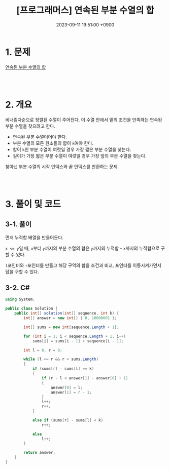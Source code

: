 ﻿---
title:  "[프로그래머스] 연속된 부분 수열의 합"
date:   2023-09-11 19:51:00 +0900
category: Algorithm
tags: Algorithm C#
toc_label: "[프로그래머스] 연속된 부분 수열의 합"
use_math: true
---

# 1. 문제
[연속된 부분 수열의 합](https://school.programmers.co.kr/learn/courses/30/lessons/178870)



<br/>
<br/>

# 2. 개요
비내림차순으로 정렬된 수열이 주어진다.
이 수열 안에서 밑의 조건을 만족하는 연속된 부분 수열을 찾으려고 한다.

- 연속된 부분 수열이어야 한다.
- 부분 수열의 모든 원소들의 합이 `k`여야 한다.
- 합이 `k`인 부분 수열이 여럿일 경우 가장 짧은 부분 수열을 찾는다.
- 길이가 가장 짧은 부분 수열이 여럿일 경우 가장 앞의 부분 수열을 찾는다.

찾아낸 부분 수열의 시작 인덱스와 끝 인덱스를 반환하는 문제.

<br/>
<br/>

# 3. 풀이 및 코드
## 3-1. 풀이
먼저 누적합 배열을 만들어둔다.

`x <= y`일 때, `x`부터 `y`까지의 부분 수열의 합은 `y`까지의 누적합 - `x`까지의 누적합으로 구할 수 있다.

`l`포인터와 `r`포인터를 만들고 해당 구역의 합을 조건과 비교, 포인터를 이동시켜가면서 답을 구할 수 있다.


## 3-2. C#

```csharp
using System;

public class Solution {
    public int[] solution(int[] sequence, int k) {
        int[] answer = new int[] { 0, 10000001 };

        int[] sums = new int[sequence.Length + 1];

        for (int i = 1; i < sequence.Length + 1; i++)
            sums[i] = sums[i - 1] + sequence[i - 1];

        int l = 0, r = 0;

        while (l <= r && r < sums.Length)
        {
            if (sums[r] - sums[l] == k)
            {
                if (r - l < answer[1] - answer[0] + 1)
                {
                    answer[0] = l;
                    answer[1] = r - 1;
                }
                l++;
                r++;
            }

            else if (sums[r] - sums[l] < k)
                r++;

            else
                l++;
        }

        return answer;
    }
}
```
